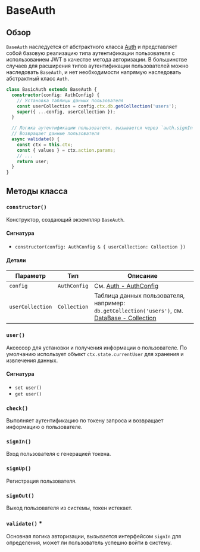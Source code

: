 # BaseAuth

## Обзор

`BaseAuth` наследуется от абстрактного класса [Auth](./auth.md) и представляет собой базовую реализацию типа аутентификации пользователя с использованием JWT в качестве метода авторизации. В большинстве случаев для расширения типов аутентификации пользователей можно наследовать `BaseAuth`, и нет необходимости напрямую наследовать абстрактный класс `Auth`.

```ts
class BasicAuth extends BaseAuth {
  constructor(config: AuthConfig) {
    // Установка таблицы данных пользователя
    const userCollection = config.ctx.db.getCollection('users');
    super({ ...config, userCollection });
  }

  // Логика аутентификации пользователя, вызывается через `auth.signIn`
  // Возвращает данные пользователя
  async validate() {
    const ctx = this.ctx;
    const { values } = ctx.action.params;
    // ...
    return user;
  }
}
```

## Методы класса

### `constructor()`

Конструктор, создающий экземпляр `BaseAuth`.

#### Сигнатура

- `constructor(config: AuthConfig & { userCollection: Collection })`

#### Детали

| Параметр         | Тип         | Описание                                                                                             |
| ---------------- | ------------ | ---------------------------------------------------------------------------------------------------- |
| `config`         | `AuthConfig` | См. [Auth - AuthConfig](./auth.md#authconfig)                                                        |
| `userCollection` | `Collection` | Таблица данных пользователя, например: `db.getCollection('users')`, см. [DataBase - Collection](../database/collection) |

### `user()`

Аксессор для установки и получения информации о пользователе. По умолчанию использует объект `ctx.state.currentUser` для хранения и извлечения данных.

#### Сигнатура

- `set user()`
- `get user()`

### `check()`

Выполняет аутентификацию по токену запроса и возвращает информацию о пользователе.

### `signIn()`

Вход пользователя с генерацией токена.

### `signUp()`

Регистрация пользователя.

### `signOut()`

Выход пользователя из системы, токен истекает.

### `validate()` \*

Основная логика авторизации, вызывается интерфейсом `signIn` для определения, может ли пользователь успешно войти в систему.

